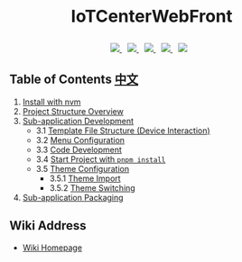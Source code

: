 

<h3 align="center" style="font-weight:bold;font-size:30px;">IoTCenterWebFront</h3>

<p align="center">
 <a href="https://v2.vuejs.org/" target="__blank" style="margin-right:10px;">
   <img src='https://img.shields.io/badge/Vue-3.5.13-%2394c20c?labelColor=#94c20c' />
 </a>
 <a href="https://www.webpackjs.com/" target="__blank" style="margin-right:10px;">
   <img src='https://img.shields.io/badge/vite-4.5.5-%234ec428?labelColor=#5a5a5a' />
 </a>
<a href="https://www.axios-http.cn/docs/intro" target="__blank" style="margin-right:10px;">
   <img src='https://img.shields.io/badge/Axios-1.7.9-%2397c424?labelColor=#5a5a5a' />
 </a>
<a href="https://next.router.vuejs.org/" target="__blank" style="margin-right:10px;">
    <img src='https://img.shields.io/badge/vueRouter-4.5.0-%23d6604a?labelColor=#5a5a5a' />
 </a>
 <a href="https://element.eleme.io/#/zh-CN" target="__blank" style="margin-right:10px;">
 <img src='https://img.shields.io/badge/ElementUI-2.9.1-%23097abb?labelColor=#5a5a5a' />
 </a>
</p>





## Table of Contents                                                                                                                 [中文](https://github.com/ganweisoft/IoTCenterWebFront/blob/main/README.zh-cn.md)

1. [Install with nvm](#install-with-nvm)
2. [Project Structure Overview](#project-structure-overview)
3. [Sub-application Development](#sub-application-development)
   - 3.1 [Template File Structure (Device Interaction)](#template-file-structure-device-interaction)
   - 3.2 [Menu Configuration](#menu-configuration)
   - 3.3 [Code Development](#code-development)
   - 3.4 [Start Project with `pnpm install`](#start-project-with-pnpm-install)
   - 3.5 [Theme Configuration](#theme-configuration)
     - 3.5.1 [Theme Import](#theme-import)
     - 3.5.2 [Theme Switching](#theme-switching)
4. [Sub-application Packaging](#sub-application-packaging)

## Wiki Address

- [Wiki Homepage](https://github.com/ganweisoft/IoTCenterWebFront/wiki/README)
